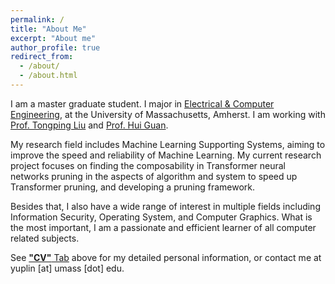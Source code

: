 ```yaml
---
permalink: /
title: "About Me"
excerpt: "About me"
author_profile: true
redirect_from: 
  - /about/
  - /about.html
---
```


I am a master graduate student. I major in [Electrical & Computer Engineering](https://ece.umass.edu/), at the University of Massachusetts, Amherst. I am working with [Prof. Tongping Liu](https://people.umass.edu/tongping/index.html) and [Prof. Hui Guan](https://guanh01.github.io/).

My research field includes Machine Learning Supporting Systems, aiming to improve the speed and reliability of Machine Learning. My current research project focuses on finding the composability in Transformer neural networks pruning in the aspects of algorithm and system to speed up Transformer pruning, and developing a pruning framework.

Besides that, I also have a wide range of interest in multiple fields including Information Security, Operating System, and Computer Graphics. What is the most important, I am a passionate and efficient learner of all computer related subjects.

See [**"CV"** Tab](https://yuplin2333.github.io/cv/) above for my detailed personal information, or contact me at yuplin [at] umass [dot] edu.
